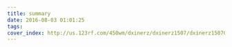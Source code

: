 ```yaml
---
title: summary
date: 2016-08-03 01:01:25
tags:
cover_index: http://us.123rf.com/450wm/dxinerz/dxinerz1507/dxinerz150701432/42310574-profile-outline-summary-icon-vector-image.jpg?ver=6
---
```

